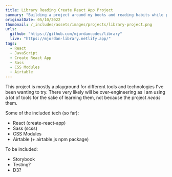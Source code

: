 ```yaml
---
title: Library Reading Create React App Project
summary: "Building a project around my books and reading habits while playing with new techs that I want to learn."
originalDate: 05/10/2022
thumbnail: /_includes/assets/images/projects/library-project.png
urls:
  github: "https://github.com/mjordancodes/library"
  live: "https://mjordan-library.netlify.app/"
tags:
  - React
  - JavaScript
  - Create React App
  - Sass
  - CSS Modules
  - Airtable
---
```


This project is mostly a playground for different tools and technologies I've been wanting to try. There very likely will be over-engineering as I am using a lot of tools for the sake of learning them, not because the project _needs_ them.

Some of the included tech (so far):

- React (create-react-app)
- Sass (scss)
- CSS Modules
- Airtable (+ airtable.js npm package)

To be included:

- Storybook
- Testing?
- D3?
